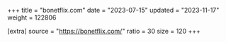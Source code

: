 +++
title = "bonetflix.com"
date = "2023-07-15"
updated = "2023-11-17"
weight = 122806

[extra]
source = "https://bonetflix.com/"
ratio = 30
size = 120
+++
